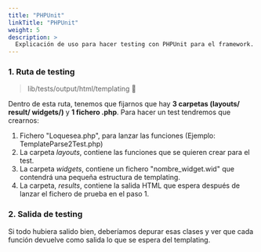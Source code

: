 ```yaml
---
title: "PHPUnit"
linkTitle: "PHPUnit"
weight: 5
description: >
  Explicación de uso para hacer testing con PHPUnit para el framework.
---
```


### 1. Ruta de testing

> lib/tests/output/html/templating :file_folder:

Dentro de esta ruta, tenemos que fijarnos que hay **3 carpetas (layouts/  result/ widgets/)** y **1 fichero .php**. Para hacer un test tendremos que crearnos:

1. Fichero "Loquesea.php", para lanzar las funciones (Ejemplo: TemplateParse2Test.php)
2. La carpeta _layouts_, contiene las funciones que se quieren crear para el test.
3. La carpeta _widgets_, contiene un fichero "nombre_widget.wid" que contendrá una pequeña estructura de templating.
4. La carpeta, _results_, contiene la salida HTML que espera después de lanzar el fichero de prueba en el paso 1.

### 2. Salida de testing

Si todo hubiera salido bien, deberíamos depurar esas clases y ver que cada función devuelve como salida lo que se espera del templating.
